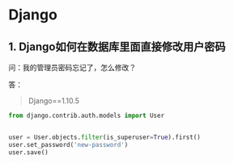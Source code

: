 # Django

## 1. Django如何在数据库里面直接修改用户密码

问：我的管理员密码忘记了，怎么修改？

答：

> Django==1.10.5

```python
from django.contrib.auth.models import User


user = User.objects.filter(is_superuser=True).first()
user.set_password('new-password')
user.save()
```